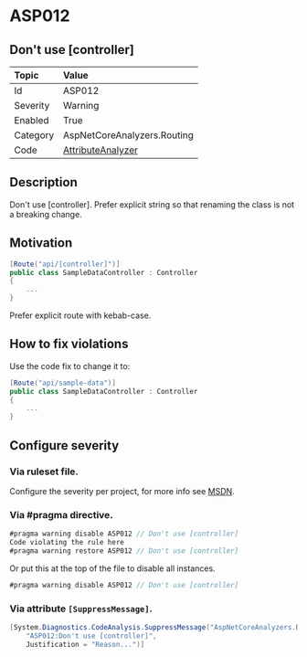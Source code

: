 # ASP012
## Don't use [controller]

| Topic    | Value
| :--      | :--
| Id       | ASP012
| Severity | Warning
| Enabled  | True
| Category | AspNetCoreAnalyzers.Routing
| Code     | [AttributeAnalyzer](https://github.com/DotNetAnalyzers/AspNetCoreAnalyzers/blob/master/AspNetCoreAnalyzers/Analyzers/AttributeAnalyzer.cs)

## Description

Don't use [controller]. Prefer explicit string so that renaming the class is not a breaking change.

## Motivation

```cs
[Route("api/[controller]")]
public class SampleDataController : Controller
{
    ...
}
```

Prefer explicit route with kebab-case.

## How to fix violations

Use the code fix to change it to:
```cs
[Route("api/sample-data")]
public class SampleDataController : Controller
{
    ...
}
```

<!-- start generated config severity -->
## Configure severity

### Via ruleset file.

Configure the severity per project, for more info see [MSDN](https://msdn.microsoft.com/en-us/library/dd264949.aspx).

### Via #pragma directive.
```C#
#pragma warning disable ASP012 // Don't use [controller]
Code violating the rule here
#pragma warning restore ASP012 // Don't use [controller]
```

Or put this at the top of the file to disable all instances.
```C#
#pragma warning disable ASP012 // Don't use [controller]
```

### Via attribute `[SuppressMessage]`.

```C#
[System.Diagnostics.CodeAnalysis.SuppressMessage("AspNetCoreAnalyzers.Routing", 
    "ASP012:Don't use [controller]", 
    Justification = "Reason...")]
```
<!-- end generated config severity -->